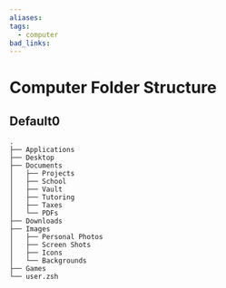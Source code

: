 ```yaml
---
aliases: 
tags:
  - computer
bad_links:
---
```

# Computer Folder Structure

## Default0

```
.
├── Applications
├── Desktop
├── Documents
│   ├── Projects
│   ├── School
│   ├── Vault
│   ├── Tutoring
│   ├── Taxes
│   └── PDFs
├── Downloads
├── Images
│   ├── Personal Photos
│   ├── Screen Shots
│   ├── Icons
│   └── Backgrounds
├── Games
└── user.zsh
```